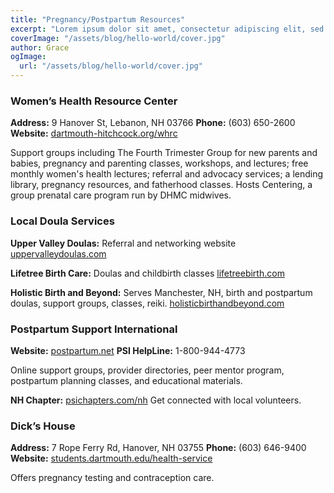 ```yaml
---
title: "Pregnancy/Postpartum Resources"
excerpt: "Lorem ipsum dolor sit amet, consectetur adipiscing elit, sed do eiusmod tempor incididunt ut labore et dolore magna aliqua. Praesent elementum facilisis leo vel fringilla est ullamcorper eget. At imperdiet dui accumsan sit amet nulla facilities morbi tempus."
coverImage: "/assets/blog/hello-world/cover.jpg"
author: Grace
ogImage:
  url: "/assets/blog/hello-world/cover.jpg"
---
```


### Women’s Health Resource Center

**Address:** 9 Hanover St, Lebanon, NH 03766
**Phone:** (603) 650-2600
**Website:** [dartmouth-hitchcock.org/whrc](https://www.dartmouth-hitchcock.org/whrc)

Support groups including The Fourth Trimester Group for new parents and babies, pregnancy and parenting classes, workshops, and lectures; free monthly women's health lectures; referral and advocacy services; a lending library, pregnancy resources, and fatherhood classes. Hosts Centering, a group prenatal care program run by DHMC midwives.

### Local Doula Services

**Upper Valley Doulas:** Referral and networking website
[uppervalleydoulas.com](https://www.uppervalleydoulas.com/)

**Lifetree Birth Care:** Doulas and childbirth classes
[lifetreebirth.com](https://www.lifetreebirth.com/)

**Holistic Birth and Beyond:** Serves Manchester, NH, birth and postpartum doulas, support groups, classes, reiki.
[holisticbirthandbeyond.com](https://www.holisticbirthandbeyond.com/)

### Postpartum Support International

**Website:** [postpartum.net](https://www.postpartum.net/)
**PSI HelpLine:** 1-800-944-4773

Online support groups, provider directories, peer mentor program, postpartum planning classes, and educational materials.

**NH Chapter:** [psichapters.com/nh](https://psichapters.com/nh/)
Get connected with local volunteers.

### Dick’s House

**Address:** 7 Rope Ferry Rd, Hanover, NH 03755
**Phone:** (603) 646-9400
**Website:** [students.dartmouth.edu/health-service](https://students.dartmouth.edu/health-service/)

Offers pregnancy testing and contraception care.
